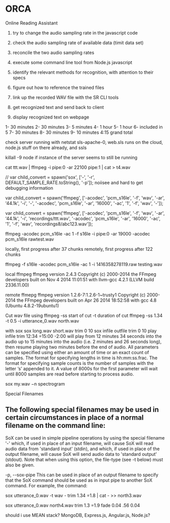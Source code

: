 ORCA
====

Online Reading Assistant


1. try to change the audio sampling rate in the javascript code
2. check the audio sampling rate of available data (timit data set)
3. reconcile the two audio sampling rates
4. execute some command line tool from Node.js javascript

5. identify the relevant methods for recognition, with attention to their specs
6. figure out how to reference the trained files
7. link up the recorded WAV file with the SR CLI tools
8. get recognized text and send back to client
9. display recognized text on webpage


1- 30 minutes
2- 30 minutes
3- 5 minutes
4- 1 hour
5- 1 hour
6- included in 5
7- 30 minutes
8- 30 minutes
9- 10 minutes
4:15 grand total

check server running with netstat
sls-apache-0, web.sls runs on the cloud, node.js stuff on there already, and ssls

killall -9 node if instance of the server seems to still be running



cat ttt.wav | ffmpeg -i pipe:0 -ar 22100 pipe:1 | cat > t4.wav

// var child_convert = spawn('sox', ['-', '-r', DEFAULT_SAMPLE_RATE.toString(), '-p']); noiisee and hard to get debugging information


var child_convert = spawn('ffmpeg', ['-acodec', 'pcm_s16le', '-f', 'wav', '-ar', '44.1k', '-i', '-', '-acodec', 'pcm_s16le', '-ar', '16000', '-ac', '1', '-f', 'wav', '-']);

var child_convert = spawn('ffmpeg', ['-acodec', 'pcm_s16le', '-f', 'wav', '-ar', '44.1k', '-i', 'recordings/ttt.wav', '-acodec', 'pcm_s16le', '-ar', '16000', '-ac', '1', '-f', 'wav', 'recordings8/abc123.wav']);

ffmpeg -acodec pcm_s16le -ac 1 -f s16le -i pipe:0 -ar 19000 -acodec pcm_s16le rawtest.wav



locally, first progress after 37 chunks
remotely, first progress after 122 chunks

ffmpeg -f s16le -acodec pcm_s16le -ac 1 -i 1416358278119.raw testing.wav

local ffmpeg
ffmpeg version 2.4.3 Copyright (c) 2000-2014 the FFmpeg developers
  built on Nov  4 2014 11:01:51 with llvm-gcc 4.2.1 (LLVM build 2336.11.00)

remote ffmepg
ffmpeg version 1.2.6-7:1.2.6-1~trusty1 Copyright (c) 2000-2014 the FFmpeg developers
  built on Apr 26 2014 18:52:58 with gcc 4.8 (Ubuntu 4.8.2-19ubuntu1)


Cut wav file using ffmpeg
-ss start of cut
-t duration of cut
ffmpeg -ss 1.34 -t 0.5 -i utterance_0.wav north.wav

with sox
	sox long.wav short.wav trim 0 10
	sox infile outfile trim 0 10
	play infile trim 12:34 =15:00 -2:00
		will play from 12 minutes 34 seconds into the audio up to 15 minutes into the audio (i.e. 2 minutes and 26 seconds long), then resume playing two minutes before the end of audio.
	All parameters can be specified using either an amount of time or an exact count of samples. The format for specifying lengths in time is hh:mm:ss.frac. The format for specifying sample counts is the number of samples with the letter ‘s’ appended to it. A value of 8000s for the first parameter will wait until 8000 samples are read before starting to process audio.


sox my.wav −n spectrogram




Special Filenames

The following special filenames may be used in certain circumstances in place of a normal filename on the command line:
-
SoX can be used in simple pipeline operations by using the special filename '-' which, if used in place of an input filename, will cause SoX will read audio data from 'standard input' (stdin), and which, if used in place of the output filename, will cause SoX will send audio data to 'standard output' (stdout). Note that when using this option, the file-type (see -t below) must also be given.

-p, --sox-pipe
This can be used in place of an output filename to specify that the SoX command should be used as in input pipe to another SoX command. For example, the command:

sox utterance_0.wav -t wav - trim 1.34 =1.8 | cat - >> north3.wav


sox utterance_0.wav north4.wav trim 1.3 =1.9 fade 0.04 .56 0.04

should i use MEAN stack? MongoDB, Express.js, Angular.js, Node.js?
